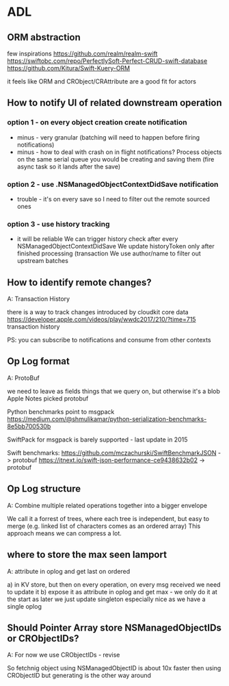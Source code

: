 #  ADL

## ORM abstraction
few inspirations
https://github.com/realm/realm-swift
https://swiftobc.com/repo/PerfectlySoft-Perfect-CRUD-swift-database
https://github.com/Kitura/Swift-Kuery-ORM

it feels like ORM and CRObject/CRAttribute are a good fit for actors


## How to notify UI of related downstream operation

### option 1 - on every object creation create notification
- minus - very granular (batching will need to happen before firing notifications)
- minus - how to deal with crash on in flight notifications?
Process objects on the same serial queue you would be creating and saving them (fire async task so it lands after the save)

### option 2 - use .NSManagedObjectContextDidSave notification
- trouble - it's on every save so I need to filter out the remote sourced ones

### option 3 - use history tracking
- it will be reliable
We can trigger history check after every NSManagedObjectContextDidSave
We update historyToken only after finished processing (transaction
We use author/name to filter out upstream batches


## How to identify remote changes?
A: Transaction History

there is a way to track changes introduced by cloudkit core data
https://developer.apple.com/videos/play/wwdc2017/210/?time=715
transaction history

PS: you can subscribe to notifications and consume from other contexts


## Op Log format
A: ProtoBuf 

we need to leave as fields things that we query on, but otherwise it's a blob
Apple Notes picked protobuf

Python benchmarks point to msgpack
https://medium.com/@shmulikamar/python-serialization-benchmarks-8e5bb700530b

SwiftPack for msgpack is barely supported - last update in 2015

Swift benchmarks:
https://github.com/mczachurski/SwiftBenchmarkJSON -> protobuf
https://itnext.io/swift-json-performance-ce9438632b02 -> protobuf


## Op Log structure
A: Combine multiple related operations together into a bigger envelope

We call it a forrest of trees, where each tree is independent, but easy to merge (e.g. linked list of characters comes as an ordered array)
This approach means we can compress a lot.


## where to store the max seen lamport
A: attribute in oplog and get last on ordered

a) in KV store, but then on every operation, on every msg received we need to update it
b) expose it as attribute in oplog and get max - we only do it at the start as later we just update singleton
especially nice as we have a single oplog


## Should Pointer Array store NSManagedObjectIDs or CRObjectIDs?
A: For now we use CRObjectIDs - revise

So fetchnig object using NSManagedObjectID is about 10x faster then using CRObjectID but generating is the other way around

